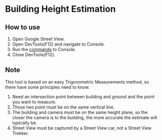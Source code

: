 # Building Height Estimation
## How to use
1. Open Google Street View.
2. Open DevTools(F12) and navigate to Console.
3. Run the [commands](https://github.com/LonghiTW/GMaps_BuildingHeight/blob/main/command.js) to Console.
4. Close DevTools(F12).
## Note
This tool is based on an easy Trigonometric Measurements method, so there have some principles need to know.
1. Need an intersection point between building and ground and the point you want to measure.
2. Those two point must be on the same vertical line.
3. The building and camera must be on the same height plane, so the closer the camera is to the building, the more accurate the estimate will typically be.
4. Street View must be captured by a Street View car, not a Street View Trekker.
